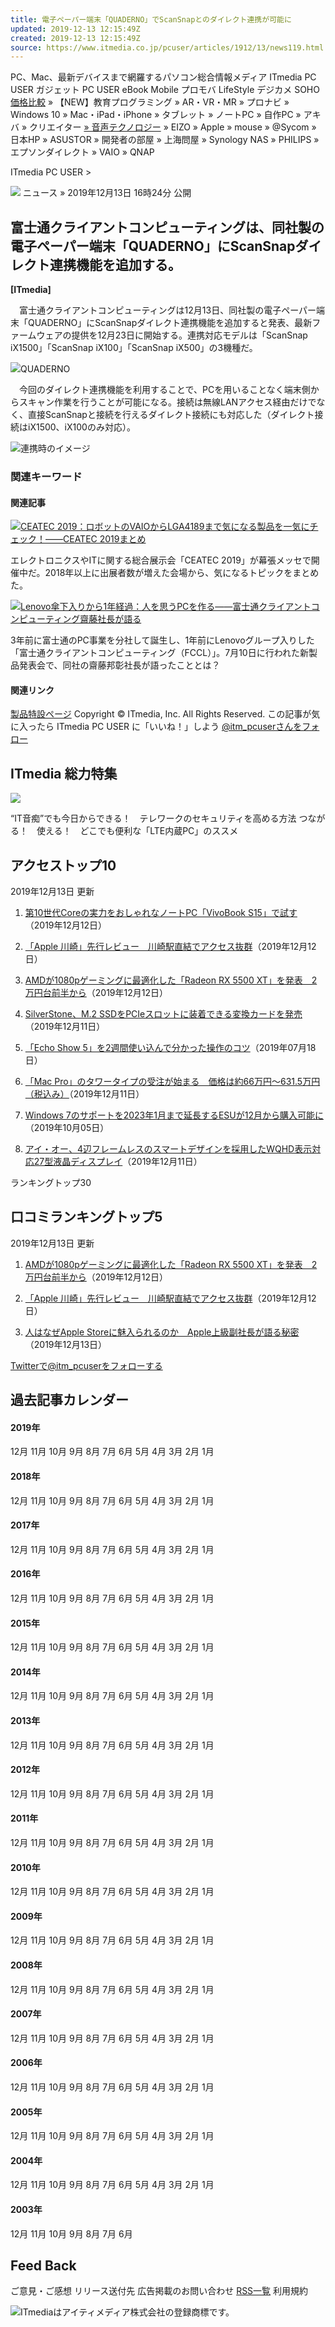 ```yaml
---
title: 電子ペーパー端末「QUADERNO」でScanSnapとのダイレクト連携が可能に
updated: 2019-12-13 12:15:49Z
created: 2019-12-13 12:15:49Z
source: https://www.itmedia.co.jp/pcuser/articles/1912/13/news119.html
---
```


PC、Mac、最新デバイスまで網羅するパソコン総合情報メディア
ITmedia PC USER
ガジェット
PC USER
eBook
Mobile
プロモバ
LifeStyle
デジカメ
SOHO
[価格比較](http://shopping.itmedia.co.jp/)
» 【NEW】教育プログラミング
» AR・VR・MR
» プロナビ
» Windows 10
» Mac・iPad・iPhone
» タブレット
» ノートPC
» 自作PC
» アキバ
» クリエイター
[» 音声テクノロジー](http://www.itmedia.co.jp/topics/1803/speechtech/)
» EIZO
» Apple
» mouse
» @Sycom
» 日本HP
» ASUSTOR
» 開発者の部屋
» 上海問屋
» Synology NAS
» PHILIPS
» エプソンダイレクト
» VAIO
» QNAP

ITmedia PC USER >

![](https://image.itmedia.co.jp/pcuser/subtop/pronavi/images/header.png)
ニュース
»  2019年12月13日 16時24分 公開

## 富士通クライアントコンピューティングは、同社製の電子ペーパー端末「QUADERNO」にScanSnapダイレクト連携機能を追加する。

**[ITmedia]**

　富士通クライアントコンピューティングは12月13日、同社製の電子ペーパー端末「QUADERNO」にScanSnapダイレクト連携機能を追加すると発表、最新ファームウェアの提供を12月23日に開始する。連携対応モデルは「ScanSnap iX1500」「ScanSnap iX100」「ScanSnap iX500」の3機種だ。

[![](https://image.itmedia.co.jp/pcuser/articles/1912/13/yk30028_01_QUADERNO.jpg)](https://image.itmedia.co.jp/l/im/pcuser/articles/1912/13/l_yk30028_01_QUADERNO.jpg)QUADERNO

　今回のダイレクト連携機能を利用することで、PCを用いることなく端末側からスキャン作業を行うことが可能になる。接続は無線LANアクセス経由だけでなく、直接ScanSnapと接続を行えるダイレクト接続にも対応した（ダイレクト接続はiX1500、iX100のみ対応）。

[![](https://image.itmedia.co.jp/pcuser/articles/1912/13/yk30028_02_QUADERNO.jpg)](https://image.itmedia.co.jp/l/im/pcuser/articles/1912/13/l_yk30028_02_QUADERNO.jpg)連携時のイメージ

### 関連キーワード

#### 関連記事

[![](https://image.itmedia.co.jp/pcuser/articles/1910/18/news065.jpg)CEATEC 2019：ロボットのVAIOからLGA4189まで気になる製品を一気にチェック！――CEATEC 2019まとめ](https://www.itmedia.co.jp/pcuser/articles/1910/18/news065.html)

エレクトロニクスやITに関する総合展示会「CEATEC 2019」が幕張メッセで開催中だ。2018年以上に出展者数が増えた会場から、気になるトピックをまとめた。

[![](https://image.itmedia.co.jp/pcuser/articles/1907/11/news114.jpg)Lenovo傘下入りから1年経過：人を思うPCを作る――富士通クライアントコンピューティング齋藤社長が語る](https://www.itmedia.co.jp/pcuser/articles/1907/11/news114.html)

3年前に富士通のPC事業を分社して誕生し、1年前にLenovoグループ入りした「富士通クライアントコンピューティング（FCCL）」。7月10日に行われた新製品発表会で、同社の齋藤邦彰社長が語ったこととは？

#### 関連リンク

[製品特設ページ](https://www.fmworld.net/digital-paper/special/scansnap.html)
Copyright © ITmedia, Inc. All Rights Reserved.
この記事が気に入ったら
ITmedia PC USER に「いいね！」しよう
[@itm_pcuserさんをフォロー](https://twitter.com/itm_pcuser)

## ITmedia 総力特集

![](https://image.itmedia.co.jp/topics/1908/telework/images/rc_banner_telework.png)

“IT音痴”でも今日からできる！　テレワークのセキュリティを高める方法
つながる！　使える！　どこでも便利な「LTE内蔵PC」のススメ

## アクセストップ10

2019年12月13日 更新

1. [第10世代Coreの実力をおしゃれなノートPC「VivoBook S15」で試す](https://www.itmedia.co.jp/pcuser/articles/1912/12/news071.html)（2019年12月12日）

2. [「Apple 川崎」先行レビュー　川崎駅直結でアクセス抜群](https://www.itmedia.co.jp/pcuser/articles/1912/12/news131.html)（2019年12月12日）

3. [AMDが1080pゲーミングに最適化した「Radeon RX 5500 XT」を発表　2万円台前半から](https://www.itmedia.co.jp/pcuser/articles/1912/12/news151.html)（2019年12月12日）

4. [SilverStone、M.2 SSDをPCIeスロットに装着できる変換カードを発売](https://www.itmedia.co.jp/pcuser/articles/1912/11/news104.html)（2019年12月11日）

5. [「Echo Show 5」を2週間使い込んで分かった操作のコツ](https://www.itmedia.co.jp/pcuser/articles/1907/18/news056.html)（2019年07月18日）

6. [「Mac Pro」のタワータイプの受注が始まる　価格は約66万円〜631.5万円（税込み）](https://www.itmedia.co.jp/pcuser/articles/1912/11/news080.html)（2019年12月11日）

7. [Windows 7のサポートを2023年1月まで延長するESUが12月から購入可能に](https://www.itmedia.co.jp/pcuser/articles/1910/05/news017.html)（2019年10月05日）

8. [アイ・オー、4辺フレームレスのスマートデザインを採用したWQHD表示対応27型液晶ディスプレイ](https://www.itmedia.co.jp/pcuser/articles/1912/11/news097.html)（2019年12月11日）

ランキングトップ30

## 口コミランキングトップ5

2019年12月13日 更新

1. [AMDが1080pゲーミングに最適化した「Radeon RX 5500 XT」を発表　2万円台前半から](https://www.itmedia.co.jp/pcuser/articles/1912/12/news151.html)（2019年12月12日）

2. [「Apple 川崎」先行レビュー　川崎駅直結でアクセス抜群](https://www.itmedia.co.jp/pcuser/articles/1912/12/news131.html)（2019年12月12日）

3. [人はなぜApple Storeに魅入られるのか　Apple上級副社長が語る秘密](https://www.itmedia.co.jp/pcuser/articles/1912/13/news121.html)（2019年12月13日）

[Twitterで@itm_pcuserをフォローする](https://twitter.com/itm_pcuser)

## 過去記事カレンダー

#### 2019年

12月
11月
10月
9月
8月
7月
6月
5月
4月
3月
2月
1月

#### 2018年

12月
11月
10月
9月
8月
7月
6月
5月
4月
3月
2月
1月

#### 2017年

12月
11月
10月
9月
8月
7月
6月
5月
4月
3月
2月
1月

#### 2016年

12月
11月
10月
9月
8月
7月
6月
5月
4月
3月
2月
1月

#### 2015年

12月
11月
10月
9月
8月
7月
6月
5月
4月
3月
2月
1月

#### 2014年

12月
11月
10月
9月
8月
7月
6月
5月
4月
3月
2月
1月

#### 2013年

12月
11月
10月
9月
8月
7月
6月
5月
4月
3月
2月
1月

#### 2012年

12月
11月
10月
9月
8月
7月
6月
5月
4月
3月
2月
1月

#### 2011年

12月
11月
10月
9月
8月
7月
6月
5月
4月
3月
2月
1月

#### 2010年

12月
11月
10月
9月
8月
7月
6月
5月
4月
3月
2月
1月

#### 2009年

12月
11月
10月
9月
8月
7月
6月
5月
4月
3月
2月
1月

#### 2008年

12月
11月
10月
9月
8月
7月
6月
5月
4月
3月
2月
1月

#### 2007年

12月
11月
10月
9月
8月
7月
6月
5月
4月
3月
2月
1月

#### 2006年

12月
11月
10月
9月
8月
7月
6月
5月
4月
3月
2月
1月

#### 2005年

12月
11月
10月
9月
8月
7月
6月
5月
4月
3月
2月
1月

#### 2004年

12月
11月
10月
9月
8月
7月
6月
5月
4月
3月
2月
1月

#### 2003年

12月
11月
10月
9月
8月
7月
6月

## Feed Back

ご意見・ご感想
リリース送付先
広告掲載のお問い合わせ
[RSS一覧](https://corp.itmedia.co.jp/media/rss_list/)
利用規約

[![](https://image.itmedia.co.jp/images/logo/170_itmedia_bgw.gif)](https://corp.itmedia.co.jp/)ITmediaはアイティメディア株式会社の登録商標です。